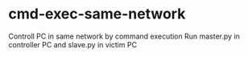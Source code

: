 # cmd-exec-same-network
Controll PC in same network by command execution
Run master.py in controller PC
and slave.py in victim PC
